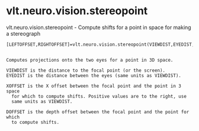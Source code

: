 # vlt.neuro.vision.stereopoint

  vlt.neuro.vision.stereopoint - Compute shifts for a point in space for making a stereograph
 
    [LEFTOFFSET,RIGHTOFFSET]=vlt.neuro.vision.stereopoint(VIEWDIST,EYEDIST,XOFFSET,DOFFSET)
 
 
    Computes projections onto the two eyes for a point in 3D space.
 
    VIEWDIST is the distance to the focal point (or the screen).
    EYEDIST is the distance between the eyes (same units as VIEWDIST).
 
    XOFFSET is the X offset between the focal point and the point in 3 space
      for which to compute shifts. Positive values are to the right, use 
      same units as VIEWDIST.
 
    DOFFSET is the depth offset between the focal point and the point for which
      to compute shifts.
